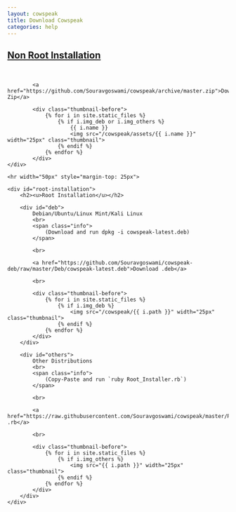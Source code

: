 ```yaml
---
layout: cowspeak
title: Download Cowspeak
categories: help
---
```


<div id="installation">
	<div id="non-root-installation">
		<h2><u>Non Root Installation</u></h2>
			<br>

			<a href="https://github.com/Souravgoswami/cowspeak/archive/master.zip">Download Zip</a>

			<div class="thumbnail-before">
				{% for i in site.static_files %}
					{% if i.img_deb or i.img_others %}
						{{ i.name }}
						<img src="/cowspeak/assets/{{ i.name }}" width="25px" class="thumbnail">
					{% endif %}
				{% endfor %}
			</div>
	</div>

	<hr width="50px" style="margin-top: 25px">

	<div id="root-installation">
		<h2><u>Root Installation</u></h2>

		<div id="deb">
			Debian/Ubuntu/Linux Mint/Kali Linux
			<br>
			<span class="info">
				(Download and run dpkg -i cowspeak-latest.deb)
			</span>

			<br>

			<a href="https://github.com/Souravgoswami/cowspeak-deb/raw/master/Deb/cowspeak-latest.deb">Download .deb</a>

			<br>

			<div class="thumbnail-before">
				{% for i in site.static_files %}
					{% if i.img_deb %}
						<img src="/cowspeak/{{ i.path }}" width="25px" class="thumbnail">
					{% endif %}
				{% endfor %}
			</div>
		</div>

		<div id="others">
			Other Distributions
			<br>
			<span class="info">
				(Copy-Paste and run `ruby Root_Installer.rb`)
			</span>

			<br>

			<a href="https://raw.githubusercontent.com/Souravgoswami/cowspeak/master/Root_Installer.rb">Download .rb</a>

			<br>

			<div class="thumbnail-before">
				{% for i in site.static_files %}
					{% if i.img_others %}
						<img src="{{ i.path }}" width="25px" class="thumbnail">
					{% endif %}
				{% endfor %}
			</div>
		</div>
	</div>
</div>
